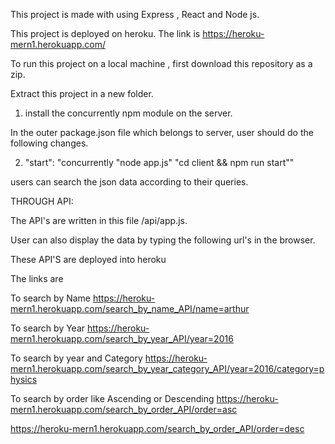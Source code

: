 This project is made with using Express , React and Node js.

This project is deployed on heroku. The link is   https://heroku-mern1.herokuapp.com/

To run this project on a local machine , first download this repository as a zip.

Extract this project in a new folder.


1.  install the concurrently npm module on the server.


In the outer  package.json file which belongs to server, user should do the following changes.

2.  "start": "concurrently \"node app.js\" \"cd client && npm run start\""


users can search the json data according to their queries.

THROUGH API:

The API's are written in this file  /api/app.js.

User can also display the data by typing the following url's in the browser.

These API'S are deployed into heroku

The links are

To search by Name
https://heroku-mern1.herokuapp.com/search_by_name_API/name=arthur

To search by Year
https://heroku-mern1.herokuapp.com/search_by_year_API/year=2016

To search by year and Category
https://heroku-mern1.herokuapp.com/search_by_year_category_API/year=2016/category=physics

To search by order like Ascending or Descending
https://heroku-mern1.herokuapp.com/search_by_order_API/order=asc

https://heroku-mern1.herokuapp.com/search_by_order_API/order=desc

